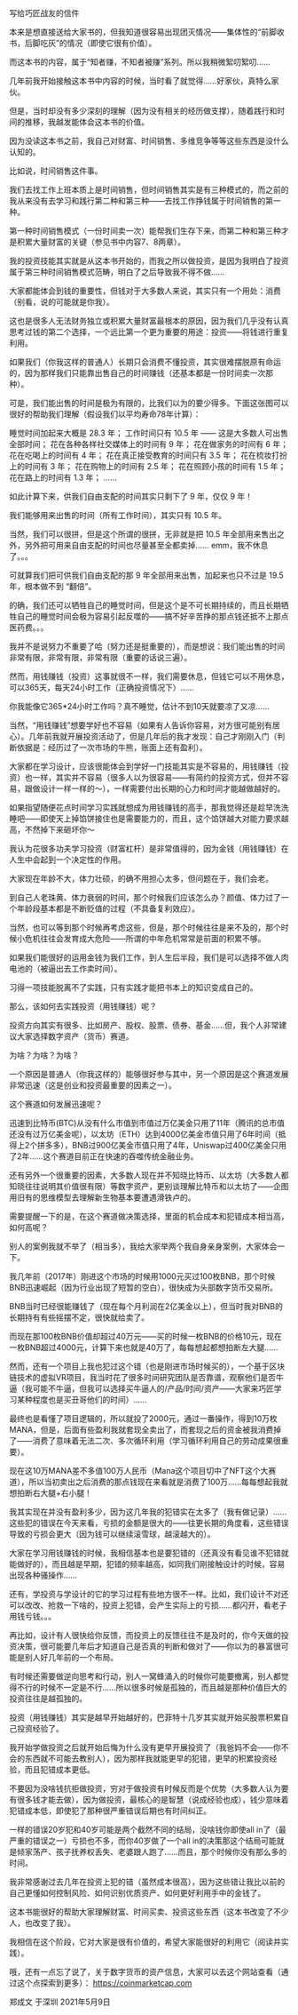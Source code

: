 写给巧匠战友的信件 

本来是想直接送给大家书的，但我知道很容易出现团灭情况——集体性的“前脚收书，后脚吃灰”的情况（即使它很有价值）。

而这本书的内容，属于“知者赚，不知者被赚”系列。所以我稍微絮叨絮叨……

几年前我开始接触这本书中内容的时候，当时看了就觉得……好家伙，真特么家伙。

但是，当时却没有多少深刻的理解（因为没有相关的经历做支撑），随着践行和时间的推移，我越发能体会这本书的价值。

因为没读这本书之前，我自己对财富、时间销售、多维竞争等等这些东西是没什么认知的。

比如说，时间销售这件事。

我们去找工作上班本质上是时间销售，但时间销售其实是有三种模式的，而之前的我从来没有去学习和践行第二种和第三种——去找工作挣钱属于时间销售的第一种。

第一种时间销售模式（一份时间卖一次）能帮我们生存下来，而第二种和第三种才是积累大量财富的关键（参见书中内容7、8两章）。

我的投资技能其实就是从这本书开始的，而我之所以做投资，是因为我明白了投资属于第三种时间销售模式范畴，明白了之后导致我不得不做……

大家都能体会到钱的重要性，但钱对于大多数人来说，其实只有一个用处：消费（别看，说的可能就是你我）。

这也是很多人无法财务独立或积累大量财富最根本的原因，因为我们几乎没有认真思考过钱的第二个选择，一个远比第一个更为重要的用途：投资——将钱进行重复利用。

如果我们（你我这样的普通人）长期只会消费不懂投资，其实很难摆脱原有命运的，因为那样我们只能靠出售自己的时间赚钱（还基本都是一份时间卖一次那种）。

可是，我们能出售的时间是极为有限的，比我们以为的要少得多。下面这张图可以很好的帮助我们理解（假设我们以平均寿命78年计算）：



睡觉时间加起来大概是 28.3 年；
工作时间只有 10.5 年 —— 这是大多数人可出售全部时间；
花在各种各样社交媒体上的时间有 9 年；
花在做家务的时间有 6 年；
花在吃喝上的时间有 4 年；
花在真正接受教育的时间只有 3.5 年；
花在梳妆打扮上的时间有 3 年；
花在购物上的时间有 2.5 年；
花在照顾小孩的时间有 1.5 年；
花在路上的时间有 1.3 年；
……

如此计算下来，供我们自由支配的时间其实只剩下了 9 年，仅仅 9 年！

我们能够用来出售的时间（所有工作时间），其实只有 10.5 年。

当然，我们可以很拼，但是这个所谓的很拼，无非就是把 10.5 年全部用来售出之外，另外把可用来自由支配的时间也尽量甚至全都卖掉…… emm，我不休息了。。。

可就算我们把可供我们自由支配的那 9 年全部用来出售，加起来也只不过是 19.5 年，根本做不到 “翻倍”。

的确，我们还可以牺牲自己的睡觉时间，但是这个是不可长期持续的，而且长期牺牲自己的睡觉时间会极为容易引起反噬的——搞不好辛苦挣的那点钱还抵不上那点医药费。。。

我并不是说努力不重要了哈（努力还是挺重要的），而是想说：我们能出售的时间非常有限，非常有限，非常有限（重要的话说三遍）。

然而，用钱赚钱（投资）这事就很不一样，我们需要休息，但钱它可以不用休息，可以365天，每天24小时工作（正确投资情况下）……

你我能像它365*24小时工作吗？真不睡觉，估计不到10天就要凉了又凉……

当然，“用钱赚钱”想要学好也不容易（如果有人告诉你容易，对方很可能别有居心）。几年前我就开展投资活动了，但是几年后的我才发现：自己才刚刚入门（判断依据是：经历过了一次市场的牛熊，账面上还有盈利）。

大家都在学习设计，应该很能体会到学好一门技能其实是不容易的，用钱赚钱（投资）也一样，其实并不容易（很多人以为很容易——有简约的投资方式，但并不容易，跟做设计一样一样的～），一样需要付出长期的心力和时间才能越做越好的。

如果指望随便花点时间学习实践就想成为用钱赚钱的高手，那我觉得还是趁早洗洗睡吧——即使天上掉馅饼接住也是需要能力的，而且，这个馅饼越大对能力要求越高，不然掉下来砸坏你～

我认为花很多功夫学习投资（财富杠杆）是非常值得的，因为金钱（用钱赚钱）在人生中会起到一个决定性的作用。

大家现在年龄不大，体力壮硕，的确不用担心太多，但问题在于，我们会老。

到自己人老珠黄、体力衰弱的时间，那个时候我们应该怎么办？颜值、体力过了一个年龄段基本都是不断贬值的过程（不具备复利效应）。

当然，也可以等到那个时候再考虑这些，但是，那个时候往往是来不及的，那个时候小危机往往会发育成大危险——所谓的中年危机常常是前面的积累不够。

如果我们能很好的运用金钱为我们工作，到人生后半段，我们是可以选择不做人肉电池的（被逼出去工作卖时间）。

习得一项技能脱离不了实践，只有实践才能把书本上的知识变成自己的。

那么，该如何去实践投资（用钱赚钱）呢？

投资方向其实有很多、比如房产、股权、股票、债券、基金……但，我个人非常建议大家选择数字资产（货币）赛道。

为啥？为啥？为啥？

一个原因是普通人（你我这样的）能够很好参与其中，另一个原因是这个赛道发展非常迅速（这是创业和投资最重要的因素之一）。

这个赛道如何发展迅速呢？

迅速到比特币(BTC)从没有什么市值到市值过万亿美金只用了11年（腾讯的总市值还没有过万亿美金呢），以太坊（ETH）达到4000亿美金市值只用了6年时间（抵得上2个拼多多），BNB过900亿美金市值只用了4年，Uniswap过400亿美金只用了2年……这个赛道目前正在快速的吞噬传统金融业务。

还有另外一个很重要的因素，大多数人现在并不知晓比特币、以太坊（大多数人都知晓往往说明其价值很有限）等数字资产，更别谈理解比特币和以太坊了——企图用旧有的思维模型去理解新生物基本要遭遇滑铁卢的。

需要提醒一下的是，在这个赛道做决策选择，里面的机会成本和犯错成本相当高，如何高呢？

别人的案例我就不举了（相当多），我给大家举两个我自身亲身案例，大家体会一下。

我几年前（2017年）刚进这个市场的时候用1000元买过100枚BNB，那个时候BNB迅速崛起（因为行业出现了短暂的空白），很快成为头部数字货币交易所。

BNB当时已经很能赚钱了（现在每个月利润在2亿美金以上），但当时我对BNB的长期持有有些摇摆不定，很快就给卖了。

而现在那100枚BNB价值却超过40万元——买的时候一枚BNB的价格10元，现在一枚BNB超过4000元，计算下来也就是40万了，每每想起都想拍断左大腿……

然而，还有一个项目上我也犯过这个错（也是刚进市场时候买的），一个基于区块链技术的虚拟VR项目，我当时花了很多时间研究团队是否靠谱，观察他们是否牛逼（我可能不牛逼，但我可以选择买牛逼人的/产品/时间/资产——大家来巧匠学习某种程度也是买丑哥他们的时间）……

最终也是看懂了项目逻辑的，所以就投了2000元，通过一番操作，得到10万枚MANA，但是，后面有些盈利我就套现全卖出了，而套现之后的资金被我消费掉了——消费了意味着无法二次、多次循环利用（学习循环利用自己的劳动成果很重要）。

现在这10万MANA差不多值100万人民币（Mana这个项目切中了NFT这个大赛道），所以当初卖出之后消费的那点钱现在来看就是消费了100万……每每想起我就想拍断右大腿+右小腿！

我其实现在并没有盈利多少，因为这几年我的犯错实在太多了（我有做记录）……这些犯的错误在今天来看，亏损的金额是很大的——往更长期的角度看，这些错误导致的亏损会更大（因为钱可以继续滚雪球，越滚越大的）。

大家在学习用钱赚钱的时候，我相信基本也是要犯错的（还真没有看见谁不犯错就能做好的），而且越是早期，犯错的频率越高，如同我们刚接触设计的时候，容易出现各种骚操作……

还有，学投资与学设计的它的学习过程有些地方很不一样。比如，我们设计不对还可以改改、抢救一下啥的，投资上犯错，会产生实际上的亏损……都闪开，看老子用钱亏钱。。。

再比如，设计有人很快给你反馈，而投资上的反馈往往不是及时的，你今天做的投资决策，很可能要几年后才知道自己是否真的判断和做对了——你以为的暴富很可能是别人好几年前的一个布局。

有时候还需要做逆向思考和行动，别人一窝蜂涌入的时候你可能要撤离，别人都觉得不行的时候不一定是不行……所以很多时候是孤独的，而且越是那种价值巨大的投资往往是越孤独的。

投资（用钱赚钱）其实是越早开始越好的，巴菲特十几岁其实就开始买股票积累自己投资经验了。

我开始学做投资之后就开始后悔为什么没有更早开展投资了（我爸妈不会——你不会的东西就不可能去教别人），因为那样我就能更早的犯错，更早的积累投资经验，而且犯错成本更低。

不要因为没啥钱抗拒做投资，穷对于做投资有时候反而是个优势（大多数人认为要有很多钱才能去做），因为做投资，最核心的是智慧（说成经验也成），钱少意味着犯错成本低，即使犯了那种很严重错误后期也有时间纠正。

一样的错误20岁犯和40岁可能是两个截然不同的结局，没啥钱你即使all in了（最严重的错误之一）亏损也不多，而你40岁做了一个all in的决策那这个结局可能就是倾家荡产、孩子抚养权丢失、老婆跟人跑了……而且，那个时候你没有那么多的时间。

我非常感谢过去几年在投资上犯的错（虽然成本很高），因为这些错让我比以前的自己更懂如何控制风险、如何识别优质资产、如何更好利用手中的金钱了。

这本书能很好的帮助大家理解财富、时间买卖、投资这些东西（这本书改变了不少人，也改变了我）。

我相信在这个阶段，它对大家是很有价值的，希望大家能很好的利用它（阅读并实践）。

哦，还有一点忘了说了，关于数字货币的资产信息，大家可以去这个网站查看（通过这个点探索到更多）：
https://coinmarketcap.com

郑成文 于深圳
2021年5月9日
